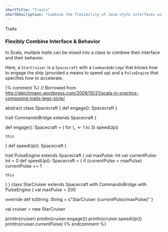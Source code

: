 ```yaml
---
shortTitle: "Traits"
shortDescription: "Combine the flexibility of Java-style interfaces with the power of classes. Think principled multiple-inheritance."
---
```



<div class="wrap">
  <div class="scala-code">
    <div class="code-element">
      <div class="bar-code"><span>Traits</span></div>
      <script src="https://scastie.scala-lang.org/1SxcBd5BQkyw1t9nyhQOdg.js?theme=dark"></script>
    </div>
  </div>
  <div class="scala-text">
    <h3>Flexibly Combine Interface &amp; Behavior</h3>
    <p>In Scala, <i>multiple traits</i> can be mixed into a class to combine their interface and their behavior.</p>
    <p>Here, a <code>StarCruiser</code> is a <code>Spacecraft</code> with a <code>CommandoBridge</code> that knows how to engage the ship (provided a means to speed up) and a <code>PulseEngine</code> that specifies how to accelerate.</p>
  </div>
</div>

{% comment %}
// Borrowed from http://gleichmann.wordpress.com/2009/10/21/scala-in-practice-composing-traits-lego-style/

abstract class Spacecraft {
  def engage(): Spacecraft
}

trait CommandoBridge
  extends Spacecraft {

  def engage(): Spacecraft = {
    for (_ <- 1 to 3)
      speedUp()
    
    this
  }
  def speedUp(): Spacecraft
}

trait PulseEngine extends Spacecraft {
  val maxPulse: Int
  var currentPulse: Int = 0
  def speedUp(): Spacecraft = {
    if (currentPulse < maxPulse)
      currentPulse += 1
    
    this
  }
}
class StarCruiser extends Spacecraft
                     with CommandoBridge
                     with PulseEngine {
  val maxPulse = 200
                       
  override def toString: String = s"StarCruiser ($currentPulse/$maxPulse)"
}

val cruiser = new StarCruiser

println(cruiser)
println(cruiser.engage())
println(cruiser.speedUp())
println(cruiser.currentPulse)
{% endcomment %}